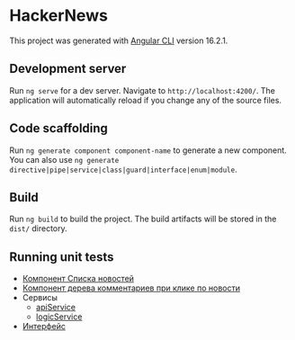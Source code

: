 # HackerNews

This project was generated with [Angular CLI](https://github.com/angular/angular-cli) version 16.2.1.

## Development server

Run `ng serve` for a dev server. Navigate to `http://localhost:4200/`. The application will automatically reload if you change any of the source files.

## Code scaffolding

Run `ng generate component component-name` to generate a new component. You can also use `ng generate directive|pipe|service|class|guard|interface|enum|module`.

## Build

Run `ng build` to build the project. The build artifacts will be stored in the `dist/` directory.

## Running unit tests

- [Компонент Списка новостей](./src/app/hacker-news/components/hacker-news-list/hacker-news-list.component.ts)
- [Компонент дерева комментариев при клике по новости](./src/app/hacker-news/components/hacker-news-item/hacker-news-item.component.ts)
- Сервисы
  - [apiService](./src/app/hacker-news/services/hacker-news-api.service.ts)
  - [logicService](./src/app/hacker-news/services/hacker-news-logic.service.ts)
- [Интерфейс](./src/app/hacker-news/interfaces/hacker-news.d.ts)
